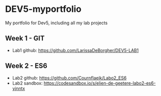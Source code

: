 # DEV5-myportfolio
My portfolio for Dev5, including all my lab projects

## Week 1 - GIT
* Lab1 github: https://github.com/LarissaDeBorgher/DEV5-LAB1

## Week 2 - ES6
* Lab2 github: https://github.com/Cournflaeik/Labo2_ES6
* Lab2 sandbox: https://codesandbox.io/s/elien-de-geetere-labo2-es6-yjnntx
